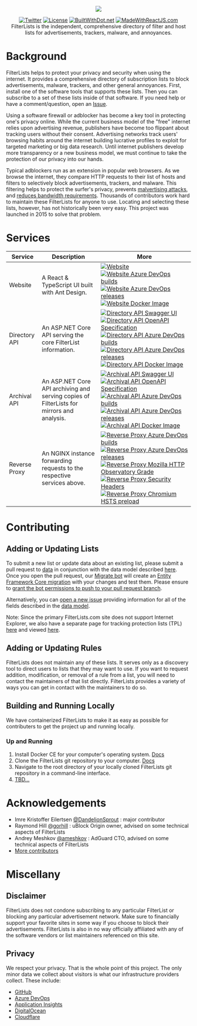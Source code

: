 <p align="center"><img src="https://github.com/collinbarrett/FilterLists/blob/master/imgs/logo_filterlists_outlined.png"></p>

<p align="center">
<a href="https://twitter.com/FilterLists"><img alt="Twitter" src="https://img.shields.io/twitter/follow/FilterLists?style=social"></a>
<a href="https://github.com/collinbarrett/FilterLists/blob/master/LICENSE"><img alt="License" src="https://img.shields.io/github/license/collinbarrett/filterlists.svg?label=License"></a>
<a href="https://builtwithdot.net/project/125/filterlists"><img alt="BuiltWithDot.net" src="https://builtwithdot.net/project/125/filterlists/badge" /></a>
<a href="https://madewithreactjs.com/p/filterlists/shield-link"><img alt="MadeWithReactJS.com" src="https://madewithreactjs.com/storage/repo-shields/2335-shield.svg"/></a>
<br/>FilterLists is the independent, comprehensive directory of filter and host lists for advertisements, trackers, malware, and annoyances.</p>

# Background

FilterLists helps to protect your privacy and security when using the internet. It provides a comprehensive directory of subscription lists to block advertisements, malware, trackers, and other general annoyances. First, install one of the software tools that supports these lists. Then you can subscribe to a set of these lists inside of that software. If you need help or have a comment/question, open an [Issue](https://github.com/collinbarrett/FilterLists/issues).

Using a software firewall or adblocker has become a key tool in protecting one's privacy online. While the current business model of the "free" internet relies upon advertising revenue, publishers have become too flippant about tracking users without their consent. Advertising networks track users' browsing habits around the internet building lucrative profiles to exploit for targeted marketing or big data research. Until internet publishers develop more transparency or a new business model, we must continue to take the protection of our privacy into our hands.

Typical adblockers run as an extension in popular web browsers. As we browse the internet, they compare HTTP requests to their list of hosts and filters to selectively block advertisements, trackers, and malware. This filtering helps to protect the surfer's privacy, prevents [malvertising attacks](http://www.wired.com/insights/2014/11/malvertising-is-cybercriminals-latest-sweet-spot/ "Why Malvertising Is Cybercriminals' Latest Sweet Spot - Wired"), and [reduces bandwidth requirements](http://venturebeat.com/2015/07/08/blocking-ads-can-cut-network-traffic-25-to-40-study-shows/ "Blocking Ads Can Cut Network Traffic 25% to 40%, Study Shows - VentureBeat"). Thousands of contributors work hard to maintain these FilterLists for anyone to use. Locating and selecting these lists, however, has not historically been very easy. This project was launched in 2015 to solve that problem.

# Services

| Service | Description | More |
|---|---|---|
| Website | A React & TypeScript UI built with Ant Design. | <a href="https://filterlists.com/"><img alt="Website" src="https://img.shields.io/website-up-down-green-red/http/shields.io.svg?label=Website" /></a> <a href="https://dev.azure.com/collinbarrett/FilterLists/_build/latest?definitionId=18"><img alt="Website Azure DevOps builds" src="https://dev.azure.com/collinbarrett/FilterLists/_apis/build/status/Web?branchName=master" /></a> <a href="https://dev.azure.com/collinbarrett/FilterLists/_release?definitionId=4"><img alt="Website Azure DevOps releases" src="https://vsrm.dev.azure.com/collinbarrett/_apis/public/Release/badge/b06a3d5c-459e-4789-9735-0f5969006fe8/4/5" /></a> <a href="https://github.com/users/collinbarrett/packages/container/package/filterlists-web"><img alt="Website Docker Image" src="https://img.shields.io/badge/docker%20image-web-blue?label=Docker Image" /></a> |
| Directory API | An ASP.NET Core API serving the core FilterList information. | <a href="https://filterlists.com/api/?urls.primaryName=Directory"><img alt="Directory API Swagger UI" src="https://img.shields.io/website-up-down-green-red/http/shields.io.svg?label=API%20Docs" /></a> <a href="https://filterlists.com/api/directory/v1/swagger.json"><img alt="Directory API OpenAPI Specification" src="https://img.shields.io/swagger/valid/3.0?specUrl=https%3A%2F%2Ffilterlists.com%2Fapi%2Fdirectory%2Fv1%2Fswagger.json" ></a> <a href="https://dev.azure.com/collinbarrett/FilterLists/_build/latest?definitionId=27"><img alt="Directory API Azure DevOps builds" src="https://dev.azure.com/collinbarrett/FilterLists/_apis/build/status/Directory%20API?branchName=master" /></a> <a href="https://dev.azure.com/collinbarrett/FilterLists/_release?definitionId=3"><img alt="Directory API Azure DevOps releases" src="https://vsrm.dev.azure.com/collinbarrett/_apis/public/Release/badge/b06a3d5c-459e-4789-9735-0f5969006fe8/3/4" /></a> <a href="https://github.com/users/collinbarrett/packages/container/package/filterlists-directory-api"><img alt="Directory API Docker Image" src="https://img.shields.io/badge/docker%20image-directory--api-blue?label=Docker Image" /></a> |
| Archival API | An ASP.NET Core API archiving and serving copies of FilterLists for mirrors and analysis. | <a href="https://filterlists.com/api/?urls.primaryName=Archival"><img alt="Archival API Swagger UI" src="https://img.shields.io/website-up-down-green-red/http/shields.io.svg?label=API%20Docs" /></a> <a href="https://filterlists.com/api/archival/v1/swagger.json"><img alt="Archival API OpenAPI Specification" src="https://img.shields.io/swagger/valid/3.0?specUrl=https%3A%2F%2Ffilterlists.com%2Fapi%2Farchival%2Fv1%2Fswagger.json" ></a> <a href="https://dev.azure.com/collinbarrett/FilterLists/_build/latest?definitionId=29"><img alt="Archival API Azure DevOps builds" src="https://dev.azure.com/collinbarrett/FilterLists/_apis/build/status/Archival%20API?branchName=master" /></a> <a href="https://dev.azure.com/collinbarrett/FilterLists/_release?definitionId=7"><img alt="Archival API Azure DevOps releases" src="https://vsrm.dev.azure.com/collinbarrett/_apis/public/Release/badge/b06a3d5c-459e-4789-9735-0f5969006fe8/7/8" /></a> <a href="https://github.com/users/collinbarrett/packages/container/package/filterlists-archival-api"><img alt="Archival API Docker Image" src="https://img.shields.io/badge/docker%20image-archival--api-blue?label=Docker Image" /></a> |
| Reverse Proxy | An NGINX instance forwarding requests to the respective services above. | <a href="https://dev.azure.com/collinbarrett/FilterLists/_build/latest?definitionId=21"><img alt="Reverse Proxy Azure DevOps builds" src="https://dev.azure.com/collinbarrett/FilterLists/_apis/build/status/Reverse%20Proxy?branchName=master" /></a> <a href="https://dev.azure.com/collinbarrett/FilterLists/_release?definitionId=5"><img alt="Reverse Proxy Azure DevOps releases" src="https://vsrm.dev.azure.com/collinbarrett/_apis/public/Release/badge/b06a3d5c-459e-4789-9735-0f5969006fe8/5/6" /></a> <a href="https://observatory.mozilla.org/analyze/filterlists.com"><img alt="Reverse Proxy Mozilla HTTP Observatory Grade" src="https://img.shields.io/mozilla-observatory/grade/filterlists.com?publish"></a> <a href="https://securityheaders.com/?q=https%3A%2F%2Ffilterlists.com"><img alt="Reverse Proxy Security Headers" src="https://img.shields.io/security-headers?url=https%3A%2F%2Ffilterlists.com"></a> <a href="https://hstspreload.org/?domain=filterlists.com"><img alt="Reverse Proxy Chromium HSTS preload" src="https://img.shields.io/hsts/preload/filterlists.com"></a> |

# Contributing

## Adding or Updating Lists

To submit a new list or update data about an existing list, please submit a pull request to [data](https://github.com/collinbarrett/FilterLists/tree/master/services/Directory/data) in conjunction with the data model described [here](https://github.com/collinbarrett/FilterLists/wiki/Data-Model_sidebar). Once you open the pull request, our [Migrate bot](https://github.com/collinbarrett/FilterLists/blob/master/services/Directory/azure-pipelines.migrate.yaml) will create an [Entity Framework Core migration](https://docs.microsoft.com/en-us/ef/core/managing-schemas/migrations/?tabs=dotnet-core-cli) with your changes and test them. Please ensure to [grant the bot permissions to push to your pull request branch](https://help.github.com/en/github/collaborating-with-issues-and-pull-requests/allowing-changes-to-a-pull-request-branch-created-from-a-fork).

Alternatively, you can [open a new issue](https://github.com/collinbarrett/FilterLists/issues/new) providing information for all of the fields described in the [data model](https://github.com/collinbarrett/FilterLists/wiki/Data-Model_sidebar).

Note: Since the primary FilterLists.com site does not support Internet Explorer, we also have a separate page for tracking protection lists (TPL) [here](https://github.com/collinbarrett/FilterLists/blob/master/web/public/tpl.html) and viewed [here](https://filterlists.com/tpl.html).

## Adding or Updating Rules

FilterLists does not maintain any of these lists. It serves only as a discovery tool to direct users to lists that they may want to use. If you want to request addition, modification, or removal of a rule from a list, you will need to contact the maintainers of that list directly. FilterLists provides a variety of ways you can get in contact with the maintainers to do so.

## Building and Running Locally

We have containerized FilterLists to make it as easy as possible for contributers to get the project up and running locally.

### Up and Running

1. Install Docker CE for your computer's operating system. [Docs](https://docs.docker.com/install/)
2. Clone the FilterLists git repository to your computer. [Docs](https://help.github.com/en/articles/cloning-a-repository)
3. Navigate to the root directory of your locally cloned FilterLists git repository in a command-line interface.
4. [TBD...](https://github.com/collinbarrett/FilterLists/issues/1998)

# Acknowledgements

- Imre Kristoffer Eilertsen [@DandelionSprout](https://github.com/DandelionSprout) : major contributor
- Raymond Hill [@gorhill](https://github.com/gorhill) : uBlock Origin owner, advised on some technical aspects of FilterLists
- Andrey Meshkov [@ameshkov](https://github.com/ameshkov) : AdGuard CTO, advised on some technical aspects of FilterLists
- [More contributors](https://github.com/collinbarrett/FilterLists/graphs/contributors)

# Miscellany

## Disclaimer

FilterLists does not condone subscribing to any particular FilterList or blocking any particular advertisement network. Make sure to financially support your favorite sites in some way if you choose to block their advertisements. FilterLists is also in no way officially affiliated with any of the software vendors or list maintainers referenced on this site.

## Privacy

We respect your privacy. That is the whole point of this project. The only minor data we collect about visitors is what our infrastructure providers collect. These include:

- [GitHub](https://help.github.com/articles/github-privacy-statement/)
- [Azure DevOps](https://docs.microsoft.com/en-us/azure/devops/organizations/security/data-protection?view=azure-devops)
- [Application Insights](https://docs.microsoft.com/en-us/azure/azure-monitor/app/data-retention-privacy)
- [DigitalOcean](https://www.digitalocean.com/legal/privacy-policy/)
- [Cloudflare](https://www.cloudflare.com/analytics/)
